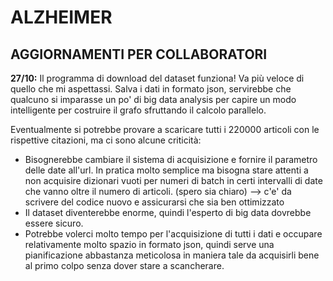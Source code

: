 # ALZHEIMER

## AGGIORNAMENTI PER COLLABORATORI

**27/10:** Il programma di download del dataset funziona! Va più veloce di quello che mi aspettassi. Salva i dati in formato json, servirebbe che qualcuno si imparasse un po' di big data analysis per capire un modo intelligente per costruire il grafo sfruttando il calcolo parallelo.

Eventualmente si potrebbe provare a scaricare tutti i 220000 articoli con le rispettive citazioni, ma ci sono alcune criticità:

- Bisognerebbe cambiare il sistema di acquisizione e fornire il parametro delle date all'url. In pratica molto semplice ma bisogna stare attenti a non acquisire dizionari vuoti per numeri di batch in certi intervalli di date che vanno oltre il numero di articoli. (spero sia chiaro) --> c'e' da scrivere del codice nuovo e assicurarsi che sia ben ottimizzato
- Il dataset diventerebbe enorme, quindi l'esperto di big data dovrebbe essere sicuro.
- Potrebbe volerci molto tempo per l'acquisizione di tutti i dati e occupare relativamente molto spazio in formato json, quindi serve una pianificazione abbastanza meticolosa in maniera tale da acquisirli bene al primo colpo senza dover stare a scancherare.
